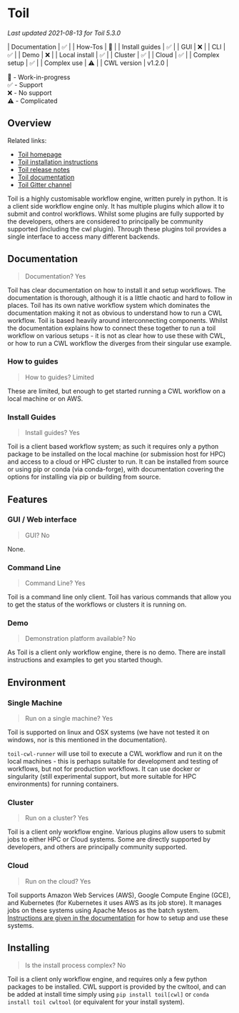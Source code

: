 # Toil

_Last updated 2021-08-13 for Toil 5.3.0_

| Documentation  | ✅ |
| How-Tos        | 🚧 |
| Install guides | ✅ |
| GUI            | ❌ |
| CLI		 | ️✅ |
| Demo		 | ❌ |
| Local install	 | ✅ |
| Cluster	 | ✅ |
| Cloud		 | ✅ |
| Complex setup	 | ️✅️ |
| Complex use	 | ️⚠️  |
| CWL version	 | v1.2.0 |

🚧 - Work-in-progress  
✅ - Support  
❌ - No support  
⚠️  - Complicated  

## Overview

Related links:
* [Toil homepage](https://toil.ucsc-cgl.org/)
* [Toil installation instructions](http://toil.readthedocs.io/en/latest/gettingStarted/install.html)
* [Toil release notes](https://github.com/DataBiosphere/toil/releases/latest)
* [Toil documentation](https://toil.readthedocs.io/en/latest/)
* [Toil Gitter channel](https://gitter.im/bd2k-genomics-toil/Lobby)

Toil is a highly customisable workflow engine, written purely in python. It is a client side workflow engine only. It has multiple plugins which allow it to submit and control workflows.  Whilst some plugins are fully supported by the developers, others are considered to principally be community supported (including the cwl plugin).  Through these plugins toil provides a single interface to access many different backends. 


## Documentation

> Documentation? Yes

Toil has clear documentation on how to install it and setup workflows. The documentation is thorough, although it is a little chaotic and hard to follow in places. Toil has its own native workflow system which dominates the documentation making it not as obvious to understand how to run a CWL workflow.  Toil is based heavily around interconnecting components. Whilst the documentation explains how to connect these together to run a toil workflow on various setups - it is not as clear how to use these with CWL, or how to run a CWL workflow the diverges from their singular use example.

### How to guides

> How to guides? Limited

These are limited, but enough to get started running a CWL workflow on a local machine or on AWS.

### Install Guides

> Install guides? Yes

Toil is a client based workflow system; as such it requires only a python package to be installed on the local machine (or submission host for HPC) and access to a cloud or HPC cluster to run. It can be installed from source or using pip or conda (via conda-forge), with documentation covering the options for installing via pip or building from source.


## Features

### GUI / Web interface

> GUI? No

None.

### Command Line

> Command Line? Yes

Toil is a command line only client. Toil has various commands that allow you to get the status of the workflows or clusters it is running on.

### Demo

> Demonstration platform available? No

As Toil is a client only workflow engine, there is no demo.  There are install instructions and examples to get you started though.

## Environment

### Single Machine

> Run on a single machine? Yes

Toil is supported on linux and OSX systems (we have not tested it on windows, nor is this mentioned in the documentation).

`toil-cwl-runner` will use toil to execute a CWL workflow and run it on the local machines - this is perhaps suitable for development and testing of workflows, but not for production workflows. It can use docker or singularity (still experimental support, but more suitable for HPC environments) for running containers.

### Cluster

> Run on a cluster? Yes

Toil is a client only workflow engine.  Various plugins allow users to submit jobs to either HPC or Cloud systems.  Some are directly supported by developers, and others are principally community supported.

### Cloud

> Run on the cloud? Yes

Toil supports Amazon Web Services (AWS), Google Compute Engine (GCE), and Kubernetes (for Kubernetes it uses AWS as its job store). It manages jobs on these systems using Apache Mesos as the batch system. [Instructions are given in the documentation](https://toil.readthedocs.io/en/latest/running/cloud/cloud.html) for how to setup and use these systems.

## Installing

> Is the install process complex? No

Toil is a client only workflow engine, and requires only a few python packages to be installed. CWL support is provided by the cwltool, and can be added at install time simply using `pip install toil[cwl]` or `conda install toil cwltool` (or equivalent for your install system).
     
